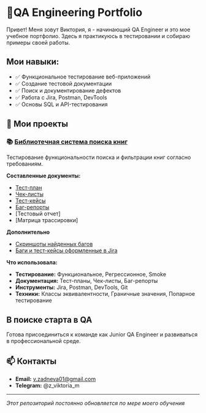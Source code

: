 # 💼QA Engineering Portfolio

Привет! Меня зовут Виктория, я - начинающий QA Engineer и это мое учебное портфолио. Здесь я практикуюсь в тестировании и собираю примеры своей работы.

## Мои навыки:
- ✅ Функциональное тестирование веб-приложений
- ✅ Создание тестовой документации  
- ✅ Поиск и документирование дефектов
- ✅ Работа с Jira, Postman, DevTools
- ✅ Основы SQL и API-тестирования

## 📂 Мои проекты

### 📚 [Библиотечная система поиска книг](Library-Project/)
Тестирование функциональности поиска и фильтрации книг согласно требованиям.

**Составленные документы:**
- [Тест-план](Library-Project/test-plan.md)
- [Чек-листы](Library-Project/checklists)
- [Тест-кейсы](Library-Project/test-cases)
- [Баг-репорты](Library-Project/bug-reports.md)
- [Тестовый отчет]
- [Матрица трассировки]

**Дополнительно**
- [Скриншоты найденных багов](Library-Project/screenshots)
- [Баги и тест-кейсы оформленные в Jira](Library-Project/jira-screenshots)

**Что использовала:**
- **Тестирование:** Функциональное, Регрессионное, Smoke
- **Документация:** Тест-планы, Чек-листы, Баг-репорты
- **Инструменты:** Jira, Postman, DevTools, Git
- **Техники:** Классы эквивалентности, Граничные значения, Попарное тестирование

## В поиске старта в QA
Готова присоединиться к команде как Junior QA Engineer и развиваться в профессиональной среде.

## 📫 Контакты
- **Email:** v.zadneva01@gmail.com
- **Telegram:** @z_viktoria_m

---
*Этот репозиторий постоянно обновляется по мере моего обучения*
